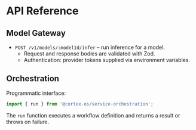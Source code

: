 # API Reference

## Model Gateway
- `POST /v1/models/:modelId/infer` – run inference for a model.
  - Request and response bodies are validated with Zod.
  - Authentication: provider tokens supplied via environment variables.

## Orchestration
Programmatic interface:

```typescript
import { run } from '@cortex-os/service-orchestration';
```

The `run` function executes a workflow definition and returns a result or throws on failure.

